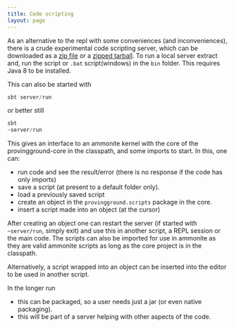 ```yaml
---
title: Code scripting
layout: page
---
```




As an alternative to the repl with some conveniences (and inconveniences), there is a crude experimental code scripting server, which can be downloaded as a [zip file](./provingground-server-0.1.zip) or a [zipped tarball](./provingground-server-0.1.tgz). To run a local server extract and, run the script or `.bat` script(windows) in the `bin` folder. This requires Java 8 to be installed.


This can also be started with

```scala
sbt server/run
```

or better still
```scala
sbt
~server/run
```

This gives an interface to an ammonite kernel with the core of the provingground-core in the classpath, and some imports to start. In this, one can:

* run code and see the result/error (there is no response if the code has only imports)
* save a script (at present to a default folder only).
* load a previously saved script
* create an object in the `provingground.scripts` package in the core.
* insert a script made into an object (at the cursor)

After creating an object one can restart the server (if started with `~server/run`, simply exit) and use this in another script, a REPL session or the main code. The scripts can also be imported for use in ammonite as they are valid ammonite scripts as long as the core project is in the classpath.

Alternatively, a script wrapped into an object can be inserted into the editor to be used in another script.

In the longer run
* this can be packaged, so a user needs just a jar (or even native packaging).
* this will be part of a server helping with other aspects of the code.
